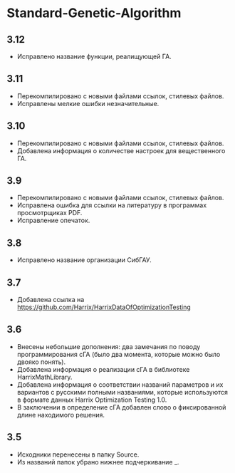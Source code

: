 Standard-Genetic-Algorithm
==========================

3.12
----
 * Исправлено название функции, реалищующей ГА.

3.11
----
 * Перекомпилировано с новыми файлами ссылок, стилевых файлов.
 * Исправлены мелкие ошибки незначительные.

3.10
----
 * Перекомпилировано с новыми файлами ссылок, стилевых файлов.
 * Добавлена информация о количестве настроек для вещественного ГА.

3.9
---
 * Перекомпилировано с новыми файлами ссылок, стилевых файлов.
 * Исправлена ошибка для ссылки на литературу в программах просмотрщиках PDF.
 * Исправление опечаток.

3.8
---
 * Исправлено название организации СибГАУ.

3.7
---
 * Добавлена ссылка на https://github.com/Harrix/HarrixDataOfOptimizationTesting

3.6
---
 * Внесены небольшие дополнения: два замечания по поводу программирования сГА (было два момента, которые можно было двояко понять).
 * Добавлена информация о реализации сГА в библиотеке HarrixMathLibrary.
 * Добавлена информация о соответствии названий параметров и их вариантов с русскими полными названиями, которые используются в формате данных Harrix Optimization Testing 1.0.
 * В заключении в определение сГА добавлен слово о фиксированной длине находимого решения.

3.5
---
 * Исходники перенесены в папку Source.
 * Из названий папок убрано нижнее подчеркивание _.